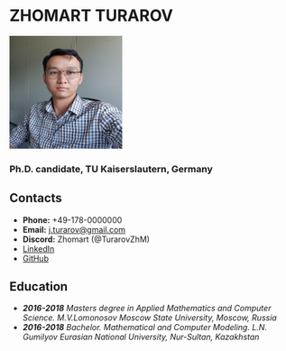  # ZHOMART TURAROV

<img src="assets/turarov.jpg" width="200" height="200" />

### Ph.D. candidate, TU Kaiserslautern, Germany

## Contacts

* **Phone:** +49-178-0000000
* **Email:** j.turarov@gmail.com
* **Discord:** Zhomart (@TurarovZhM)
* [LinkedIn](https://www.linkedin.com/in/zhomart-turarov-b45580131/)
* [GitHub](https://github.com/turarovzhm)

## Education
* **_2016-2018_** _Masters degree in Applied Mathematics and Computer Science. M.V.Lomonosov Moscow State University, Moscow, Russia_
* **_2016-2018_** _Bachelor. Mathematical and Computer Modeling. L.N. Gumilyov Eurasian National University, Nur-Sultan, Kazakhstan_